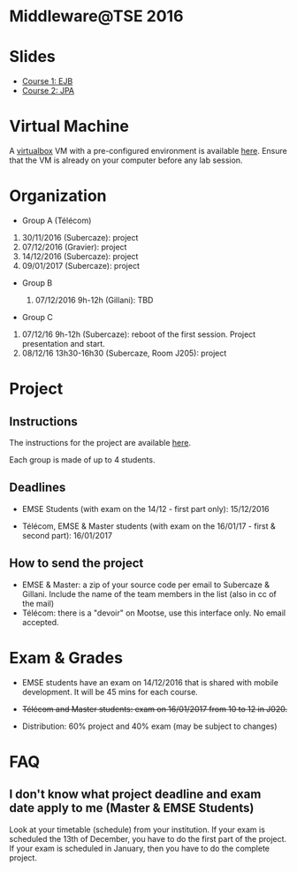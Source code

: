# Middleware@TSE 2016

# Slides

* [Course 1: EJB](https://github.com/jsubercaze/middleware2016/blob/master/cours1EJB.pdf)
* [Course 2: JPA](https://github.com/jsubercaze/middleware2016/blob/master/cours2JPA.pdf)

# Virtual Machine

A [virtualbox](https://www.virtualbox.org/wiki/Downloads) VM with a pre-configured environment is available [here](http://datasets-satin.telecom-st-etienne.fr/jsubercaze/middleware/Middleware.ova). Ensure that the VM is already on your computer before any lab session.

# Organization

* Group A (Télécom)
 1. 30/11/2016 (Subercaze): project
 2. 07/12/2016 (Gravier): project
 3. 14/12/2016 (Subercaze): project
 3. 09/01/2017 (Subercaze): project
 
* Group B
  1. 07/12/2016 9h-12h (Gillani): TBD

* Group C 
 1. 07/12/16 9h-12h (Subercaze): reboot of the first session. Project presentation and start.
 2. 08/12/16 13h30-16h30 (Subercaze, Room J205): project
 
# Project

## Instructions

The instructions for the project are available [here](https://github.com/jsubercaze/middleware2016/blob/master/Middleware%20Project.pdf).

Each group is made of up to 4 students.

## Deadlines

* EMSE Students (with exam on the 14/12 - first part only): 15/12/2016

* Télécom, EMSE & Master students (with exam on the 16/01/17 - first & second part): 16/01/2017

## How to send the project

* EMSE & Master: a zip of your source code per email to Subercaze & Gillani. Include the name of the team members in the list (also in cc of the mail)
* Télécom: there is a "devoir" on Mootse, use this interface only. No email accepted.

# Exam & Grades

* EMSE students have an exam on 14/12/2016 that is shared with mobile development. It will be 45 mins for each course. 

* ~~Télécom and Master students: exam on  16/01/2017 from 10 to 12 in J020.~~

* Distribution: 60% project and 40% exam (may be subject to changes)

# FAQ

## I don't know what project deadline and exam date apply to me (Master & EMSE Students)

Look at your timetable (schedule) from your institution. If your exam is scheduled the 13th of December, you have to do the first part of the project. If your exam is scheduled in January, then you have to do the complete project.

